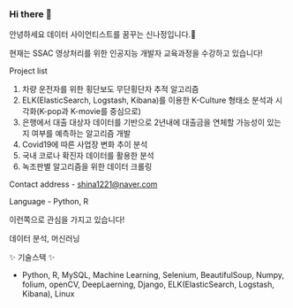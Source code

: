 ### Hi there 👋

안녕하세요 데이터 사이언티스트를 꿈꾸는 신나정입니다.🌱 

현재는 SSAC 영상처리를 위한 인공지능 개발자 교육과정을 수강하고 있습니다!

Project list  
1. 차량 운전자를 위한 횡단보도 무단횡단자 추적 알고리즘
2. ELK(ElasticSearch, Logstash, Kibana)를 이용한 K-Culture 형태소 분석과 시각화(K-pop과 K-movie를 중심으로)
3. 은행에서 대출 대상자 데이터를 기반으로 2년내에 대출금을 연체할 가능성이 있는지 여부를 예측하는 알고리즘 개발
4. Covid19에 따른 사업장 변화 추이 분석
5. 국내 코로나 확진자 데이터를 활용한 분석
6. 녹조판별 알고리즘을 위한 데이터 크롤링

Contact address - shina1221@naver.com

Language - Python, R

이런쪽으로 관심을 가지고 있습니다!

데이터 분석, 머신러닝

✨ 기술스택 ✨

- Python, R, MySQL, Machine Learning, Selenium, BeautifulSoup, Numpy, folium, openCV, DeepLaerning, Django, ELK(ElasticSearch, Logstash, Kibana), Linux   

<!--
**shina1221/shina1221** is a ✨ _special_ ✨ repository because its `README.md` (this file) appears on your GitHub profile.



Here are some ideas to get you started:

- 🔭 I’m currently working on ...
- 🌱 I’m currently learning ...
- 👯 I’m looking to collaborate on ...
- 🤔 I’m looking for help with ...
- 💬 Ask me about ...
- 📫 How to reach me: ...
- 😄 Pronouns: ...
- ⚡ Fun fact: ...
-->
